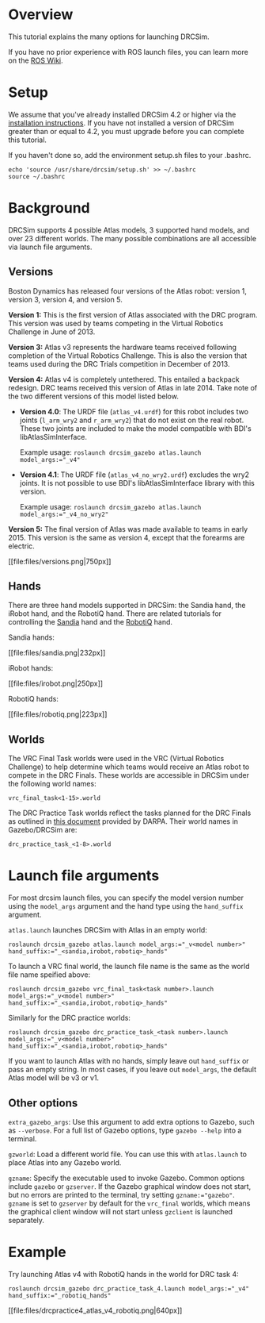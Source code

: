 # Overview

This tutorial explains the many options for launching DRCSim.

If you have no prior experience with ROS launch files, you can learn more on the [ROS Wiki](http://wiki.ros.org/roslaunch).

# Setup

We assume that you've already installed DRCSim 4.2 or higher via the [installation instructions](http://gazebosim.org/tutorials/?tut=drcsim_install). If you have not installed a version of DRCSim greater than or equal to 4.2, you must upgrade before you can complete this tutorial.

If you haven't done so, add the environment setup.sh files to your .bashrc.

~~~
echo 'source /usr/share/drcsim/setup.sh' >> ~/.bashrc
source ~/.bashrc
~~~

# Background
DRCSim supports 4 possible Atlas models, 3 supported hand models, and over 23 different worlds. The many possible combinations are all accessible via launch file arguments.

## Versions
Boston Dynamics has released four versions of the Atlas robot: version 1, version 3, version 4, and version 5.

**Version 1:** This is the first version of Atlas associated with the DRC program. This version was used by teams competing in the Virtual Robotics Challenge in June of 2013.

**Version 3:** Atlas v3 represents the hardware teams received following completion of the Virtual Robotics Challenge. This is also the version that teams used during the DRC Trials competition in December of 2013.

**Version 4:** Atlas v4 is completely untethered. This entailed a backpack redesign. DRC teams received this version of Atlas in late 2014. Take note of the two different versions of this model listed below.

 * **Version 4.0**: The URDF file (`atlas_v4.urdf`) for this robot includes two joints (`l_arm_wry2` and `r_arm_wry2`) that do not exist on the real robot. These two joints are included to make the model compatible with BDI's libAtlasSimInterface.

    Example usage: `roslaunch drcsim_gazebo atlas.launch model_args:="_v4"`
 
 * **Version 4.1**: The URDF file (`atlas_v4_no_wry2.urdf`) excludes the wry2 joints. It is not possible to use BDI's libAtlasSimInterface library with this version.

    Example usage: `roslaunch drcsim_gazebo atlas.launch model_args:="_v4_no_wry2"`

**Version 5:** The final version of Atlas was made available to teams in early 2015. This version is the same as version 4, except that the forearms are electric.

[[file:files/versions.png|750px]]

## Hands
There are three hand models supported in DRCSim: the Sandia hand, the iRobot hand, and the RobotiQ hand. There are related tutorials for controlling the [Sandia](http://gazebosim.org/tutorials?tut=drcsim_grasp_sandia&cat=drcsim) hand and the [RobotiQ](http://gazebosim.org/tutorials?tut=drcsim_robotiq_hand&cat=drcsim) hand.

Sandia hands:

[[file:files/sandia.png|232px]]

iRobot hands:

[[file:files/irobot.png|250px]]

RobotiQ hands:

[[file:files/robotiq.png|223px]]

## Worlds
The VRC Final Task worlds were used in the VRC (Virtual Robotics Challenge) to help determine which teams would receive an Atlas robot to compete in the DRC Finals. These worlds are accessible in DRCSim under the following world names:

~~~
vrc_final_task<1-15>.world
~~~

The DRC Practice Task worlds reflect the tasks planned for the DRC Finals as outlined in [this document](http://archive.darpa.mil/roboticschallengetrialsarchive/sites/default/files/DRC%20Trials%20Task%20Description%20Release%2011%20DISTAR%2022197.pdf) provided by DARPA. Their world names in Gazebo/DRCSim are:

~~~
drc_practice_task_<1-8>.world
~~~

# Launch file arguments
For most drcsim launch files, you can specify the model version number using the `model_args` argument and the hand type using the `hand_suffix` argument.

`atlas.launch` launches DRCSim with Atlas in an empty world:

~~~
roslaunch drcsim_gazebo atlas.launch model_args:="_v<model number>" hand_suffix:="_<sandia,irobot,robotiq>_hands"
~~~

To launch a VRC final world, the launch file name is the same as the world file name speified above:

~~~
roslaunch drcsim_gazebo vrc_final_task<task number>.launch model_args:="_v<model number>" hand_suffix:="_<sandia,irobot,robotiq>_hands"
~~~

Similarly for the DRC practice worlds:

~~~
roslaunch drcsim_gazebo drc_practice_task_<task number>.launch model_args:="_v<model number>" hand_suffix:="_<sandia,irobot,robotiq>_hands"
~~~

If you want to launch Atlas with no hands, simply leave out `hand_suffix` or pass an empty string. In most cases, if you leave out `model_args`, the default Atlas model will be v3 or v1.

## Other options

`extra_gazebo_args`: Use this argument to add extra options to Gazebo, such as `--verbose`. For a full list of Gazebo options, type `gazebo --help` into a terminal.

`gzworld`: Load a different world file. You can use this with `atlas.launch` to place Atlas into any Gazebo world.

`gzname`: Specify the executable used to invoke Gazebo. Common options include `gazebo` or `gzserver`. If the Gazebo graphical window does not start, but no errors are printed to the terminal, try setting `gzname:="gazebo"`. `gzname` is set to `gzserver` by default for the `vrc_final` worlds, which means the graphical client window will not start unless `gzclient` is launched separately.

# Example
Try launching Atlas v4 with RobotiQ hands in the world for DRC task 4:

~~~
roslaunch drcsim_gazebo drc_practice_task_4.launch model_args:="_v4" hand_suffix:="_robotiq_hands"
~~~

[[file:files/drcpractice4_atlas_v4_robotiq.png|640px]]

